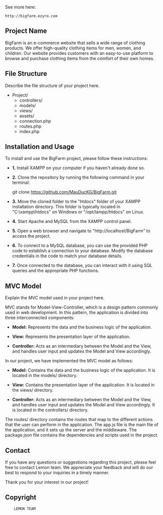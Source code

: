 See more here:
 
    http://bigfarm.ezyro.com

## Project Name
BigFarm is an e-commerce website that sells a wide range of clothing products. We offer high-quality clothing items for men, women, and children. Our website provides customers with an easy-to-use platform to browse and purchase clothing items from the comfort of their own homes.

## File Structure
Describe the file structure of your project here.

+ Project/
    - controllers/
    - models/
    - views/
    - assets/
    - connection.php
    - routes.php
    - index.php

## Installation and Usage
To install and use the BigFarm project, please follow these instructions:

+ **1.** Install XAMPP on your computer if you haven't already done so.

+ **2.** Clone the repository by running the following command in your terminal:

    git clone https://github.com/MauDucKG/BigFarm.git

+ **3.** Move the cloned folder to the "htdocs" folder of your XAMPP installation directory. This folder is typically located in "C:\xampp\htdocs" on Windows or "/opt/lampp/htdocs" on Linux.

+ **4.** Start Apache and MySQL from the XAMPP control panel.

+ **5.** Open a web browser and navigate to "http://localhost/BigFarm" to access the project.

+ **6.** To connect to a MySQL database, you can use the provided PHP code to establish a connection to your database. Modify the database credentials in the code to match your database details.

+ **7.** Once connected to the database, you can interact with it using SQL queries and the appropriate PHP functions.

## MVC Model
Explain the MVC model used in your project here.

MVC stands for Model-View-Controller, which is a design pattern commonly used in web development. In this pattern, the application is divided into three interconnected components:

+ **Model:** Represents the data and the business logic of the application.

+ **View:** Represents the presentation layer of the application.

+ **Controller:** Acts as an intermediary between the Model and the View, and handles user input and updates the Model and View accordingly.

In our project, we have implemented the MVC model as follows:

+ **Model:** Contains the data and the business logic of the application. It is located in the models/ directory.

+ **View:** Contains the presentation layer of the application. It is located in the views/ directory.

+ **Controller:** Acts as an intermediary between the Model and the View, and handles user input and updates the Model and View accordingly. It is located in the controllers/ directory.

The routes/ directory contains the routes that map to the different actions that the user can perform in the application. The app.js file is the main file of the application, and it sets up the server and the middleware. The package.json file contains the dependencies and scripts used in the project.

## Contact
If you have any questions or suggestions regarding this project, please feel free to contact Lemon team. We appreciate your feedback and will do our best to respond to your inquiries in a timely manner.

Thank you for your interest in our project!

## Copyright
        LEMON TEAM

